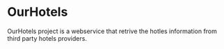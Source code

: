 # OurHotels
OurHotels project is a webservice that retrive the hotles information from third party hotels providers. 
